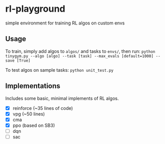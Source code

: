 # rl-playground

simple environment for training RL algos on custom envs

## Usage

To train, simply add algos to `algos/` and tasks to `envs/`, then run:
`python tinygym.py --algo [algo] --task [task] --max_evals [default=1000] --save [True]`

To test algos on sample tasks: `python unit_test.py`

## Implementations

Includes some basic, minimal implements of RL algos.

- [x] reinforce (~35 lines of code)
- [x] vpg (~50 lines)
- [x] cma
- [x] ppo (based on SB3)
- [ ] dqn
- [ ] sac

